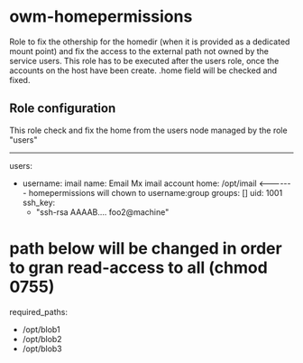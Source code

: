 # owm-homepermissions

Role to fix the othership for the homedir (when it is provided as a dedicated mount point) and fix
the access to the external path not owned by the service users.
This role has to be executed after the users role, once the accounts on the host have been create. .home field will be checked and fixed.

## Role configuration

This role check and fix the home from the users node managed by the role "users"

---
users:
  - username: imail
	name: Email Mx imail account
	home: /opt/imail <------- homepermissions will chown to username:group
	groups: []
	uid: 1001
	ssh_key:
	  - "ssh-rsa AAAAB.... foo2@machine"

# path below will be changed in order to gran read-access to all (chmod 0755)
required_paths:
  - /opt/blob1
  - /opt/blob2
  - /opt/blob3
